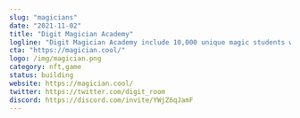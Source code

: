 ```yaml
---
slug: "magicians"
date: "2021-11-02"
title: "Digit Magician Academy"
logline: "Digit Magician Academy include 10,000 unique magic students with different traits, created by a custom algorithm on Solana blockchain. "
cta: "https://magician.cool/"
logo: /img/magician.png
category: nft,game
status: building
website: https://magician.cool/
twitter: https://twitter.com/digit_room
discord: https://discord.com/invite/YWjZ6qJamF
---
```

